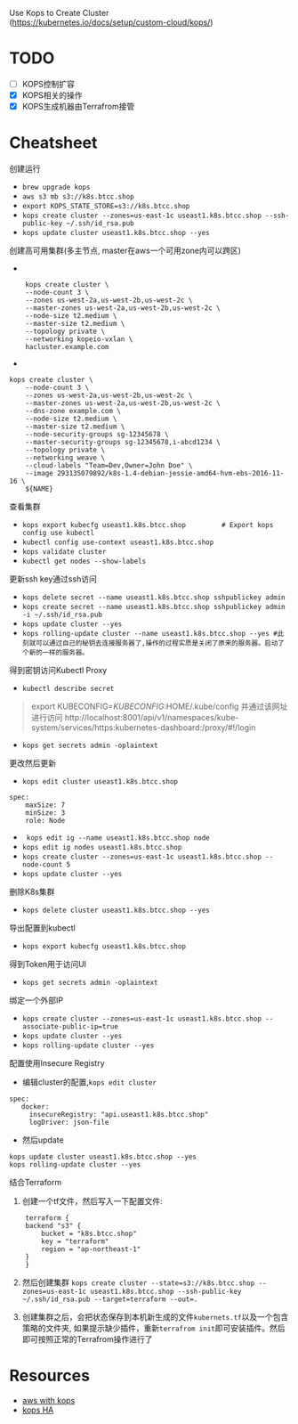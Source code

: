 Use Kops to Create Cluster  
(https://kubernetes.io/docs/setup/custom-cloud/kops/)

# TODO

- [ ] KOPS控制扩容
- [x] KOPS相关的操作
- [x] KOPS生成机器由Terrafrom接管

# Cheatsheet

创建运行
* `brew upgrade kops`
* `aws s3 mb s3://k8s.btcc.shop`
* `export KOPS_STATE_STORE=s3://k8s.btcc.shop`
* `kops create cluster --zones=us-east-1c useast1.k8s.btcc.shop --ssh-public-key ~/.ssh/id_rsa.pub  `
* `kops update cluster useast1.k8s.btcc.shop --yes`

创建高可用集群(多主节点, master在aws一个可用zone内可以跨区)

* 
```
    kops create cluster \
    --node-count 3 \
    --zones us-west-2a,us-west-2b,us-west-2c \
    --master-zones us-west-2a,us-west-2b,us-west-2c \
    --node-size t2.medium \
    --master-size t2.medium \
    --topology private \
    --networking kopeio-vxlan \
    hacluster.example.com

```

* 
```
kops create cluster \
    --node-count 3 \
    --zones us-west-2a,us-west-2b,us-west-2c \
    --master-zones us-west-2a,us-west-2b,us-west-2c \
    --dns-zone example.com \
    --node-size t2.medium \
    --master-size t2.medium \
    --node-security-groups sg-12345678 \
    --master-security-groups sg-12345678,i-abcd1234 \
    --topology private \
    --networking weave \
    --cloud-labels "Team=Dev,Owner=John Doe" \
    --image 293135079892/k8s-1.4-debian-jessie-amd64-hvm-ebs-2016-11-16 \
    ${NAME}
```


查看集群
* `kops export kubecfg useast1.k8s.btcc.shop         # Export kops config use kubectl`
* `kubectl config use-context useast1.k8s.btcc.shop`
* `kops validate cluster` 
* `kubectl get nodes --show-labels`

更新ssh key通过ssh访问

* `kops delete secret --name useast1.k8s.btcc.shop sshpublickey admin`
* `kops create secret --name useast1.k8s.btcc.shop sshpublickey admin -i ~/.ssh/id_rsa.pub`
* `kops update cluster --yes`
* `kops rolling-update cluster --name useast1.k8s.btcc.shop --yes #此刻就可以通过自己的秘钥去连接服务器了,操作的过程实质是关闭了原来的服务器。启动了个新的一样的服务器。`

得到密钥访问Kubectl Proxy

* `kubectl describe secret`
>   export KUBECONFIG=$KUBECONFIG:$HOME/.kube/config
    并通过该网址进行访问 http://localhost:8001/api/v1/namespaces/kube-system/services/https:kubernetes-dashboard:/proxy/#!/login

* `kops get secrets admin -oplaintext`

更改然后更新
* `kops edit cluster useast1.k8s.btcc.shop`
```
spec:
    maxSize: 7
    minSize: 3
    role: Node 
```
* ` kops edit ig --name useast1.k8s.btcc.shop node`
* `kops edit ig nodes useast1.k8s.btcc.shop`
* `kops create cluster --zones=us-east-1c useast1.k8s.btcc.shop --node-count 5`
* `kops update cluster --yes`

删除K8s集群
* `kops delete cluster useast1.k8s.btcc.shop --yes`

导出配置到kubectl
* `kops export kubecfg useast1.k8s.btcc.shop`

得到Token用于访问UI
* `kops get secrets admin -oplaintext`

绑定一个外部IP
* `kops create cluster --zones=us-east-1c useast1.k8s.btcc.shop --associate-public-ip=true`
* `kops update cluster --yes`
* `kops rolling-update cluster --yes`

配置使用Insecure Registry
* 编辑cluster的配置,`kops edit cluster`

```
spec:
   docker:
     insecureRegistry: "api.useast1.k8s.btcc.shop"
     logDriver: json-file
```
* 然后update
```
kops update cluster useast1.k8s.btcc.shop --yes
kops rolling-update cluster --yes
```

结合Terraform
1. 创建一个tf文件，然后写入一下配置文件:
```
    terraform {
    backend "s3" {
        bucket = "k8s.btcc.shop"
        key = "terraform"
        region = "ap-northeast-1"
    }
    }
```
2. 然后创建集群
`kops create cluster --state=s3://k8s.btcc.shop --zones=us-east-1c useast1.k8s.btcc.shop --ssh-public-key ~/.ssh/id_rsa.pub --target=terraform --out=. `

3. 创建集群之后，会把状态保存到本机新生成的文件`kubernets.tf`以及一个包含策略的文件夹, 如果提示缺少插件，重新`terrafrom init`即可安装插件。然后即可按照正常的Terrafrom操作进行了


# Resources

* [aws with kops](https://github.com/kubernetes/kops/blob/master/docs/aws.md)
* [kops HA](https://github.com/kubernetes/kops/blob/master/docs/high_availability.md)